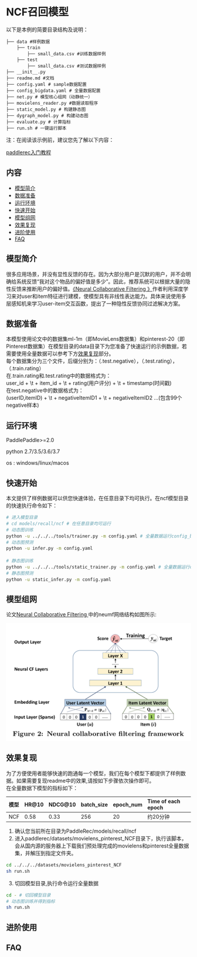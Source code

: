 # NCF召回模型

以下是本例的简要目录结构及说明： 

```
├── data #样例数据
    ├── train
        ├── small_data.csv #训练数据样例
    ├── test
        ├── small_data.csv #测试数据样例
├── __init__.py
├── readme.md #文档
├── config.yaml # sample数据配置
├── config_bigdata.yaml # 全量数据配置
├── net.py # 模型核心组网（动静统一）
├── movielens_reader.py #数据读取程序
├── static_model.py # 构建静态图
├── dygraph_model.py # 构建动态图
├── evaluate.py # 计算指标
├── run.sh # 一键运行脚本
```

注：在阅读该示例前，建议您先了解以下内容：

[paddlerec入门教程](https://github.com/PaddlePaddle/PaddleRec/blob/master/README.md)

## 内容

- [模型简介](#模型简介)
- [数据准备](#数据准备)
- [运行环境](#运行环境)
- [快速开始](#快速开始)
- [模型组网](#模型组网)
- [效果复现](#效果复现)
- [进阶使用](#进阶使用)
- [FAQ](#FAQ)

## 模型简介
很多应用场景，并没有显性反馈的存在。因为大部分用户是沉默的用户，并不会明确给系统反馈“我对这个物品的偏好值是多少”。因此，推荐系统可以根据大量的隐性反馈来推断用户的偏好值。[《Neural Collaborative Filtering 》](https://arxiv.org/pdf/1708.05031.pdf)作者利用深度学习来对user和item特征进行建模，使模型具有非线性表达能力。具体来说使用多层感知机来学习user-item交互函数，提出了一种隐性反馈协同过滤解决方案。

## 数据准备
本模型使用论文中的数据集ml-1m（即MovieLens数据集）和pinterest-20（即Pinterest数据集）在模型目录的data目录下为您准备了快速运行的示例数据，若需要使用全量数据可以参考下方[效果复现](#效果复现)部分。  
每个数据集分为三个文件，后缀分别为：（.test.negative），（.test.rating），（.train.rating）  
在.train.rating和.test.rating中的数据格式为：  
user_id + \t + item_id + \t + rating(用户评分) + \t + timestamp(时间戳)  
在test.negative中的数据格式为：  
(userID,itemID) + \t + negativeItemID1 + \t + negativeItemID2 …(包含99个negative样本)  

## 运行环境
PaddlePaddle>=2.0

python 2.7/3.5/3.6/3.7

os : windows/linux/macos 

## 快速开始
本文提供了样例数据可以供您快速体验，在任意目录下均可执行。在ncf模型目录的快速执行命令如下： 
```bash
# 进入模型目录
# cd models/recall/ncf # 在任意目录均可运行
# 动态图训练
python -u ../../../tools/trainer.py -m config.yaml # 全量数据运行config_bigdata.yaml 
# 动态图预测
python -u infer.py -m config.yaml 

# 静态图训练
python -u ../../../tools/static_trainer.py -m config.yaml # 全量数据运行config_bigdata.yaml 
# 静态图预测
python -u static_infer.py -m config.yaml 
``` 

## 模型组网
论文[Neural Collaborative Filtering ](https://arxiv.org/pdf/1708.05031.pdf)中的neumf网络结构如图所示:  
<p align="center">
<img align="center" src="../../../doc/imgs/ncf.png">
<p>

## 效果复现
为了方便使用者能够快速的跑通每一个模型，我们在每个模型下都提供了样例数据。如果需要复现readme中的效果,请按如下步骤依次操作即可。  
在全量数据下模型的指标如下：  

| 模型 | HR@10 | NDCG@10 | batch_size | epoch_num| Time of each epoch |
| :------| :------ |:------ | :------ | :------| :------ | 
| NCF | 0.58 | 0.33 | 256 | 20 | 约20分钟 |

1. 确认您当前所在目录为PaddleRec/models/recall/ncf  
2. 进入paddlerec/datasets/movielens_pinterest_NCF目录下，执行该脚本，会从国内源的服务器上下载我们预处理完成的movielens和pinterest全量数据集，并解压到指定文件夹。
``` bash
cd ../../../datasets/movielens_pinterest_NCF
sh run.sh
```
3. 切回模型目录,执行命令运行全量数据
```bash
cd - # 切回模型目录
# 动态图训练并得到指标
sh run.sh
```

## 进阶使用
  
## FAQ
